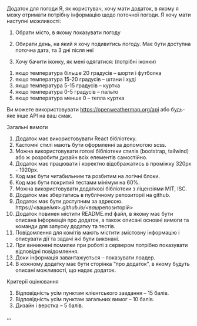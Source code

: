 Додаток для погоди
Я, як користувач, хочу мати додаток, в якому я можу отримати потрібну інформацію щодо
поточної погоди.
Я хочу мати наступні можливості:

1. Обрати місто, в якому показувати погоду
2. Обирати день, на який я хочу подивитись погоду. Має бути доступна поточна дата,
   та 3 дні після неї

3. Хочу бачити іконку, як мені одягатися: (потрібні іконки)

1) якщо температура більше 20 градусів – шорти і футболка
2) якщо температура 15-20 градусів – штани і худі
3) якщо температура 5-15 градусів – куртка
4) якщо температура 0-5 градусів – пальто
5) якщо температура менше 0 – тепла куртка

Ви можете використовувати https://openweathermap.org/api або будь-яке інше API на ваш
смак.

Загальні вимоги

1. Додаток має використовувати React бібліотеку.
2. Кастомні стилі мають бути оформленні за допомогою scss.
3. Можна використовувати готові бібліотеки стилів (bootstrap, tailwind) або ж
   розробити дизайн всіх елементів самостійно.
4. Додаток має працювати і коректно відображатись в проміжку 320px - 1920px.
5. Код має бути читабильним та розбитим на логічні блоки.
6. Код має бути покритий тестами мінімум на 60%.
7. Можна використовувати додаткові бібліотеки з ліцензіями MIT, ISC.
8. Додаток має зберігатись в публічному репозиторії на github.
9. Додаток має бути доступним за адресою.
   https://<ваше*імя>.github.io/<ваш*репозиторій>
10. Додаток повинен містити README.md файл, в якому має бути описана інформація
    про додаток, а також описані основні вимоги та команди для запуску додатку та
    тестів.
11. Повідомлення для комітів мають містити змістовну інформацію і описувати дії та
    задачі які були виконані.
12. При виникнені помилки при роботі з сервером потрібно показувати відповідні
    повідомлення.
13. Доки інформація завантажується – показувати лоадер.
14. В кожному додатку має бути сторінка “про додаток”, в якому будуть описані
    можливості, що надає додаток.

Критерії оцінювання

1. Відповідність усім пунктам клієнтського завдання – 15 балів.
2. Відповідність усім пунктам загальних вимог – 10 балів.
3. Дизайн і верстка – 5 балів.

,,,

